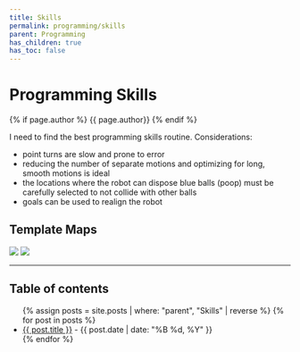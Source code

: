 ```yaml
---
title: Skills
permalink: programming/skills
parent: Programming
has_children: true
has_toc: false
---
```


# Programming Skills

{% if page.author %} <span class="author">{{ page.author}}</span> {% endif %}

I need to find the best programming skills routine. Considerations:

- point turns are slow and prone to error
- reducing the number of separate motions and optimizing for long, smooth
  motions is ideal
- the locations where the robot can dispose blue balls (poop) must be carefully
  selected to not collide with other balls
- goals can be used to realign the robot

## Template Maps

![]({{site.url}}/assets/images/skills-bare.png)
![]({{site.url}}/assets/images/skills-labeled.png)

---

<h2 class="text-delta">Table of contents</h2>

<ul id="markdown-toc">
	{% assign posts = site.posts | where: "parent", "Skills" | reverse %}
	{% for post in posts %}
	<li>
		<a href="{{ post.url | absolute_url }}">{{ post.title }}</a> 
		- {{ post.date | date: "%B %d, %Y" }}
	</li>
	{% endfor %}
</ul>
